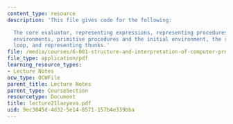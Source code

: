 ```yaml
---
content_type: resource
description: 'This file gives code for the following:

  The core evaluator, representing expressions, representing procedures, representing
  environments, primitive procedures and the initial environment, the read-eval-print
  loop, and representing thunks.'
file: /media/courses/6-001-structure-and-interpretation-of-computer-programs-spring-2005/9ec3045d4d325e148571157b4e339bba_lecture21lazyeva.pdf
file_type: application/pdf
learning_resource_types:
- Lecture Notes
ocw_type: OCWFile
parent_title: Lecture Notes
parent_type: CourseSection
resourcetype: Document
title: lecture21lazyeva.pdf
uid: 9ec3045d-4d32-5e14-8571-157b4e339bba
---
```

